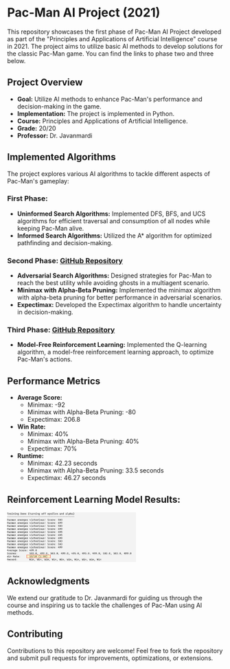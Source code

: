 # Pac-Man AI Project (2021)

This repository showcases the first phase of Pac-Man AI Project developed as part of the "Principles and Applications of Artificial Intelligence" course in 2021. The project aims to utilize basic AI methods to develop solutions for the classic Pac-Man game. You can find the links to phase two and three below.

## Project Overview

- **Goal:** Utilize AI methods to enhance Pac-Man's performance and decision-making in the game.
- **Implementation:** The project is implemented in Python.
- **Course:** Principles and Applications of Artificial Intelligence.
- **Grade:** 20/20
- **Professor:** Dr. Javanmardi

## Implemented Algorithms

The project explores various AI algorithms to tackle different aspects of Pac-Man's gameplay:

### First Phase:

- **Uninformed Search Algorithms:** Implemented DFS, BFS, and UCS algorithms for efficient traversal and consumption of all nodes while keeping Pac-Man alive.
- **Informed Search Algorithms:** Utilized the A* algorithm for optimized pathfinding and decision-making.

### Second Phase: [GitHub Repository](https://github.com/leilibrk/Pacman-multiAgent)

- **Adversarial Search Algorithms:** Designed strategies for Pac-Man to reach the best utility while avoiding ghosts in a multiagent scenario.
- **Minimax with Alpha-Beta Pruning:** Implemented the minimax algorithm with alpha-beta pruning for better performance in adversarial scenarios.
- **Expectimax:** Developed the Expectimax algorithm to handle uncertainty in decision-making.

### Third Phase: [GitHub Repository](https://github.com/leilibrk/Pacman-ReinforcementLearning)
- **Model-Free Reinforcement Learning:** Implemented the Q-learning algorithm, a model-free reinforcement learning approach, to optimize Pac-Man's actions.

## Performance Metrics

- **Average Score:** 
  - Minimax: -92
  - Minimax with Alpha-Beta Pruning: -80
  - Expectimax: 206.8
- **Win Rate:** 
  - Minimax: 40%
  - Minimax with Alpha-Beta Pruning: 40%
  - Expectimax: 70%
- **Runtime:** 
  - Minimax: 42.23 seconds
  - Minimax with Alpha-Beta Pruning: 33.5 seconds
  - Expectimax: 46.27 seconds

## Reinforcement Learning Model Results: 
<img src="https://github.com/leilibrk/Pacman-AI-Project/blob/master/pacman-RL.png" title="" alt="zip2.png" width="300">

## Acknowledgments

We extend our gratitude to Dr. Javanmardi for guiding us through the course and inspiring us to tackle the challenges of Pac-Man using AI methods.

## Contributing

Contributions to this repository are welcome! Feel free to fork the repository and submit pull requests for improvements, optimizations, or extensions.
